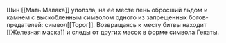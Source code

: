 Шин
[[Мать Малака]] уползла, на ее месте  пень обросший льдом и камнем с выскобленным символом одного из запрещенных богов-предателей: символ[[Торог]].
Возвращаясь к месту битвы находит [[Железная маска]] и следы от других масок в форме символа Гекаты.

